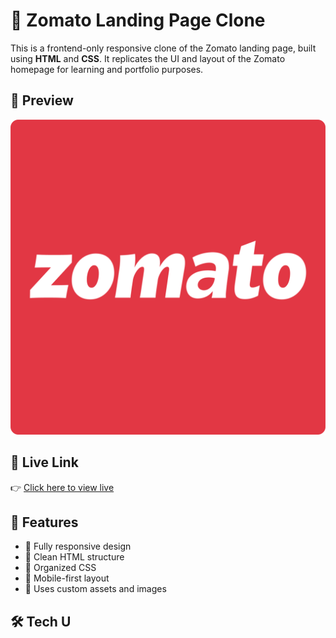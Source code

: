 # 🍔 Zomato Landing Page Clone

This is a frontend-only responsive clone of the Zomato landing page, built using **HTML** and **CSS**. It replicates the UI and layout of the Zomato homepage for learning and portfolio purposes.

## 📸 Preview

![Zomato Preview](Assets/Zomato_logo.jpeg)

## 🚀 Live Link

👉 [Click here to view live](https://vansh7704.github.io/zomato/)

## 📁 Features

- 🔹 Fully responsive design
- 🔹 Clean HTML structure
- 🔹 Organized CSS
- 🔹 Mobile-first layout
- 🔹 Uses custom assets and images

## 🛠️ Tech U
